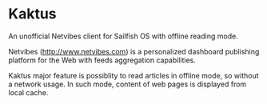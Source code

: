 Kaktus
======

An unofficial Netvibes client for Sailfish OS with offline reading mode.

Netvibes (http://www.netvibes.com) is a personalized dashboard publishing platform for the Web
with feeds aggregation capabilities.

Kaktus major feature is possiblity to read articles in offline mode, 
so without a network usage. In such mode, content of web pages is displayed
from local cache. 
